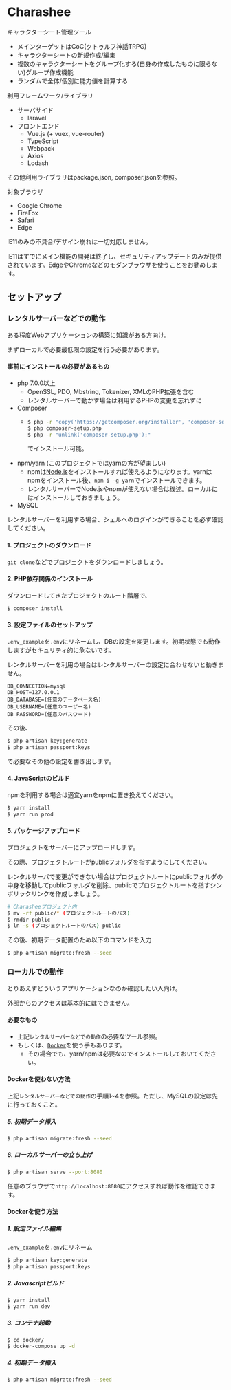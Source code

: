 # Charashee

キャラクターシート管理ツール

- メインターゲットはCoC(クトゥルフ神話TRPG)
- キャラクターシートの新規作成/編集
- 複数のキャラクターシートをグループ化する(自身の作成したものに限らない)グループ作成機能
- ランダムで全体/個別に能力値を計算する

利用フレームワーク/ライブラリ

- サーバサイド
  - laravel
- フロントエンド
  - Vue.js (+ vuex, vue-router)
  - TypeScript
  - Webpack
  - Axios
  - Lodash

その他利用ライブラリはpackage.json, composer.jsonを参照。

対象ブラウザ

- Google Chrome
- FireFox
- Safari
- Edge

IE11のみの不具合/デザイン崩れは一切対応しません。

IE11はすでにメイン機能の開発は終了し、セキュリティアップデートのみが提供されています。EdgeやChromeなどのモダンブラウザを使うことをお勧めします。

## セットアップ

<!-- [Heroku](https://heroku.com)で動作させるならボタンをポチッと押して必要事項を入力するだけで動作できます。よくわからない方はこの方法をお勧めします。 -->

### レンタルサーバーなどでの動作

ある程度Webアプリケーションの構築に知識がある方向け。

まずローカルで必要最低限の設定を行う必要があります。

#### 事前にインストールの必要があるもの

- php 7.0.0以上
  - OpenSSL, PDO, Mbstring, Tokenizer, XMLのPHP拡張を含む
  - レンタルサーバーで動かす場合は利用するPHPの変更を忘れずに
- Composer
  - ```sh
    $ php -r "copy('https://getcomposer.org/installer', 'composer-setup.php');"
    $ php composer-setup.php
    $ php -r "unlink('composer-setup.php');"
    ```

    でインストール可能。
- npm/yarn (このプロジェクトではyarnの方が望ましい)
  - npmは[Node.js](https://nodejs.org/ja/)をインストールすれば使えるようになります。yarnはnpmをインストール後、`npm i -g yarn`でインストールできます。
  - レンタルサーバーでNode.jsやnpmが使えない場合は後述。ローカルにはインストールしておきましょう。
- MySQL

レンタルサーバーを利用する場合、シェルへのログインができることを必ず確認してください。

#### 1. プロジェクトのダウンロード

`git clone`などでプロジェクトをダウンロードしましょう。

#### 2. PHP依存関係のインストール

ダウンロードしてきたプロジェクトのルート階層で、
```sh
$ composer install
```

#### 3. 設定ファイルのセットアップ
`.env_example`を`.env`にリネームし、DBの設定を変更します。初期状態でも動作しますがセキュリティ的に危ないです。

レンタルサーバーを利用の場合はレンタルサーバーの設定に合わせないと動きません。

```text
DB_CONNECTION=mysql
DB_HOST=127.0.0.1
DB_DATABASE=(任意のデータベース名)
DB_USERNAME=(任意のユーザー名)
DB_PASSWORD=(任意のパスワード)
```

その後、

```sh
$ php artisan key:generate
$ php artisan passport:keys
```

で必要なその他の設定を書き出します。

#### 4. JavaScriptのビルド

npmを利用する場合は適宜yarnをnpmに置き換えてください。

```sh
$ yarn install
$ yarn run prod
```

#### 5. パッケージアップロード

プロジェクトをサーバーにアップロードします。

その際、プロジェクトルートがpublicフォルダを指すようにしてください。

レンタルサーバで変更ができない場合はプロジェクトルートにpublicフォルダの中身を移動してpublicフォルダを削除、publicでプロジェクトルートを指すシンボリックリンクを作成しましょう。

```sh
# Charasheeプロジェクト内
$ mv -rf public/* (プロジェクトルートのパス)
$ rmdir public
$ ln -s (プロジェクトルートのパス) public
```

その後、初期データ配置のため以下のコマンドを入力

```sh
$ php artisan migrate:fresh --seed
```

### ローカルでの動作

とりあえずどういうアプリケーションなのか確認したい人向け。

外部からのアクセスは基本的にはできません。

#### 必要なもの

- 上記`レンタルサーバーなどでの動作`の必要なツール参照。
- もしくは、[`Docker`](https://www.docker.com/)を使う手もあります。
  - その場合でも、yarn/npmは必要なのでインストールしておいてください。

#### Dockerを使わない方法

上記`レンタルサーバーなどでの動作`の手順1~4を参照。ただし、MySQLの設定は先に行っておくこと。

##### 5. 初期データ挿入

```sh
$ php artisan migrate:fresh --seed
```

##### 6. ローカルサーバーの立ち上げ

```sh
$ php artisan serve --port:8080
```

任意のブラウザで`http://localhost:8080`にアクセスすれば動作を確認できます。

#### Dockerを使う方法

##### 1. 設定ファイル編集

`.env_example`を`.env`にリネーム

```sh
$ php artisan key:generate
$ php artisan passport:keys
```

##### 2. Javascriptビルド

```sh
$ yarn install
$ yarn run dev
```

##### 3. コンテナ起動

```sh
$ cd docker/
$ docker-compose up -d
```

##### 4. 初期データ挿入

```sh
$ php artisan migrate:fresh --seed
```
